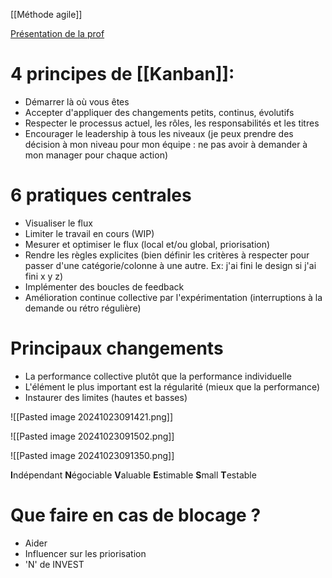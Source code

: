 [[Méthode agile]]

[Présentation de la prof](https://www.slideshare.net/slideshow/project-management-9-kanban/234467866)


# **4 principes de [[Kanban]]:**
- Démarrer là où vous êtes
- Accepter d'appliquer des changements petits, continus, évolutifs
- Respecter le processus actuel, les rôles, les responsabilités et les titres
- Encourager le leadership à tous les niveaux (je peux prendre des décision à mon niveau pour mon équipe : ne pas avoir à demander à mon manager pour chaque action)

# **6 pratiques centrales**
- Visualiser le flux
- Limiter le travail en cours (WIP)
- Mesurer et optimiser le flux (local et/ou global, priorisation)
- Rendre les règles explicites (bien définir les critères à respecter pour passer d'une catégorie/colonne à une autre. Ex: j'ai fini le design si j'ai fini x y z)
- Implémenter des boucles de feedback
- Amélioration continue collective par l'expérimentation (interruptions à la demande ou rétro régulière)

# **Principaux changements**
- La performance collective plutôt que la performance individuelle
- L'élément le plus important est la régularité (mieux que la performance)
- Instaurer des limites (hautes et basses)


![[Pasted image 20241023091421.png]]

![[Pasted image 20241023091502.png]]

![[Pasted image 20241023091350.png]]


**I**ndépendant
**N**égociable
**V**aluable
**E**stimable
**S**mall
**T**estable

# Que faire en cas de blocage ?
- Aider
- Influencer sur les priorisation
- 'N' de INVEST

